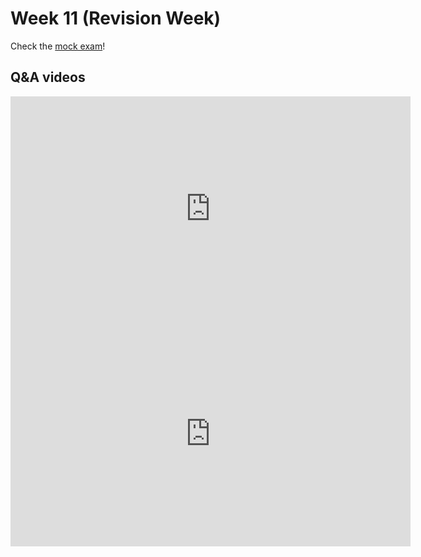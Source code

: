# Week 11 (Revision Week)

Check the [mock exam](mock.pdf)!

## Q&A videos

<iframe width="640" height="360" src="https://web.microsoftstream.com/embed/video/53bc2625-17f1-46b6-98a4-4acb784de035?autoplay=false&amp;showinfo=true" allowfullscreen style="border:none;"></iframe>

<iframe width="640" height="360" src="https://web.microsoftstream.com/embed/video/ed233355-3660-41fd-b1ca-197442e4118b?autoplay=false&amp;showinfo=true" allowfullscreen style="border:none;"></iframe>
